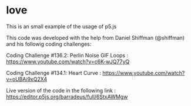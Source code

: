 # love
This is an small example of the usage of p5.js 

This code was developed with the help from Daniel Shiffman (@shiffman) and his followig coding challenges:

  Coding Challenge #136.2: Perlin Noise GIF Loops : https://www.youtube.com/watch?v=c6K-wJQ77yQ 
  
  Coding Challenge #134.1: Heart Curve : https://www.youtube.com/watch?v=oUBAi9xQ2X4 


Live version of the code in the following link : https://editor.p5js.org/barradeus/full/6StxAWMgw


